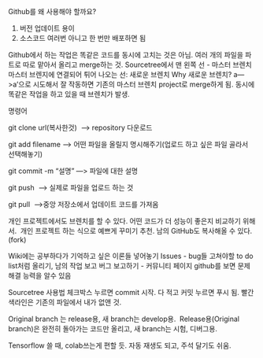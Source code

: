 Github를 왜 사용해야 할까요?
1. 버전 업데이트 용이 
2. 소스코드 여러번 아니고 한 번만 배포하면 됨 

Github에서 하는 작업은 똑같은 코드를 동시에 고치는 것은 아님. 여러 개의 파일을 파트로 따로 맡아서 올리고 merge하는 것. 
Sourcetree에서 맨 왼쪽 선 - 마스터 브렌치  
마스터 브렌지에 연결되어 튀어 나오는 선: 새로운 브렌치 
Why 새로운 브렌치? 
a—>a’으로 시도해서 잘 작동하면 기존의 마스터 브렌치 project로 merge하게 됨. 동시에 똑같은 작업을 하고 있을 때 브렌치가 발생. 

명령어

git clone url(복사한것)  
—> repository 다운로드 

git add filename 
—> 어떤 파일을 올릴지 명시해주기(업로드 하고 싶은 파일 골라서 선택해놓기) 

git commit -m “설명” 
—> 파일에 대한 설명 

git push  
—> 실제로 파일을 업로드 하는 것 

git pull  
—>중앙 저장소에서 업데이트 코드를 가져옴 

개인 프로젝트에서도 브렌치를 할 수 있다. 어떤 코드가 더 성능이 좋은지 비교하기 위해서.  
개인 프로젝트 하는 식으로 예쁘게 꾸미기 추천. 
남의 GitHub도 복사해올 수 있다.(fork) 

Wiki에는 공부하다가 기억하고 싶은 이론들 넣어놓기 
Issues - bug들 고쳐야할 to do list처럼 올리기, 남의 작업 보고 버그 보고하기 - 커뮤니티 페이지 
github를 보면 문제해결 능력을 알수 있음 

Sourcetree 사용법
체크박스 누르면 commit 시작. 다 적고 커밋 누르면 푸시 됨. 
빨간색라인은 기존의 파일에서 내가 없앤 것. 

Original branch 는 release용, 새 branch는 develop용.  
Release용(Original branch)은 완전히 돌아가는 코드만 올리고, 새 branch는 시험, 디버그용. 

Tensorflow 쓸 때, colab쓰는게 편할 듯. 자동 재생도 되고, 주석 달기도 쉬움. 
